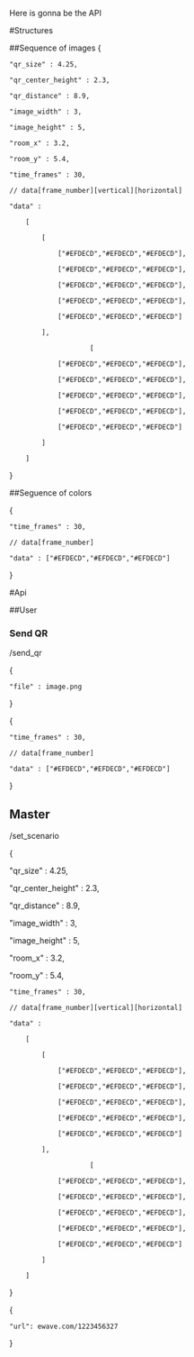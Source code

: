 Here is gonna be the API

#Structures

##Sequence of images
{

    "qr_size" : 4.25,
    
    "qr_center_height" : 2.3,
    
    "qr_distance" : 8.9,
    
    "image_width" : 3,
    
    "image_height" : 5,
    
    "room_x" : 3.2,
    
    "room_y" : 5.4,
    
    "time_frames" : 30,
    
    // data[frame_number][vertical][horizontal]
    
    "data" : 
    
        [
        
            [
            
                ["#EFDECD","#EFDECD","#EFDECD"],
                
                ["#EFDECD","#EFDECD","#EFDECD"],
                
                ["#EFDECD","#EFDECD","#EFDECD"],
                
                ["#EFDECD","#EFDECD","#EFDECD"],
                
                ["#EFDECD","#EFDECD","#EFDECD"]
                
            ],
            
                        [
            
                ["#EFDECD","#EFDECD","#EFDECD"],
                
                ["#EFDECD","#EFDECD","#EFDECD"],
                
                ["#EFDECD","#EFDECD","#EFDECD"],
                
                ["#EFDECD","#EFDECD","#EFDECD"],
                
                ["#EFDECD","#EFDECD","#EFDECD"]
                
            ]
            
        ]
        
}

##Seguence of colors

{

    "time_frames" : 30,
    
    // data[frame_number]
    
    "data" : ["#EFDECD","#EFDECD","#EFDECD"]
    
}


#Api


##User

### Send QR

/send_qr

{

    "file" : image.png
    
}

{

    "time_frames" : 30,
    
    // data[frame_number]
    
    "data" : ["#EFDECD","#EFDECD","#EFDECD"]
    
}

## Master
/set_scenario

{

"qr_size" : 4.25,

"qr_center_height" : 2.3,

"qr_distance" : 8.9,

"image_width" : 3,

"image_height" : 5,

"room_x" : 3.2,

"room_y" : 5.4,

    
    "time_frames" : 30,
    
    // data[frame_number][vertical][horizontal]
    
    "data" : 
    
        [
        
            [
            
                ["#EFDECD","#EFDECD","#EFDECD"],
                
                ["#EFDECD","#EFDECD","#EFDECD"],
                
                ["#EFDECD","#EFDECD","#EFDECD"],
                
                ["#EFDECD","#EFDECD","#EFDECD"],
                
                ["#EFDECD","#EFDECD","#EFDECD"]
                
            ],
            
                        [
            
                ["#EFDECD","#EFDECD","#EFDECD"],
                
                ["#EFDECD","#EFDECD","#EFDECD"],
                
                ["#EFDECD","#EFDECD","#EFDECD"],
                
                ["#EFDECD","#EFDECD","#EFDECD"],
                
                ["#EFDECD","#EFDECD","#EFDECD"]
                
            ]
            
        ]
        
}


{

    "url": ewave.com/1223456327
    
}
